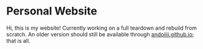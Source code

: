 # Personal Website

Hi, this is my website! Currently working on a full teardown and rebuild from scratch. An older version should still be available through [andoiiii.github.io](https://andoiiii.github.io); that is all.